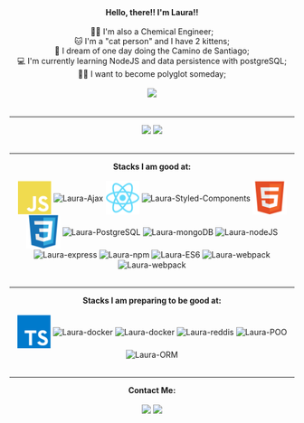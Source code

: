 <div align="center"><b>Hello, there!! I'm Laura!! </b></div>
<br />
<div align="center" >
    <span>
            👩‍🔬 I'm also a Chemical Engineer;<br /> 
            🐱 I'm a "cat person" and I have 2 kittens;<br />        
            🎯 I dream of one day doing the Camino de Santiago;<br />            
            💻 I'm currently learning NodeJS and data persistence with postgreSQL;<br />         
            💁‍♀️ I want to become polyglot someday; <br />       
    </span> 
    <br />
    <img  src="https://user-images.githubusercontent.com/92411912/176787964-febb9755-358f-444d-be0e-27fddd9ca993.gif"/>
</div>
<br />

----
<div align="center">
    <img width="405em" src="https://github-readme-stats.vercel.app/api?username=snowslaura&show_icons=true&theme=dracula&include_all_commits=true&count_private=true"/>
    <img width="400em" src="https://github-readme-stats.vercel.app/api/top-langs/?username=snowslaura&layout=compact&langs_count=7&theme=dracula"/>
</div>
<br />

---
<div align="center"><b>Stacks I am good at:</b></div>
<div style="display: inline_block" align="center"><br>
    <img align="center" alt="Laura-Js" height="60" src="https://raw.githubusercontent.com/devicons/devicon/master/icons/javascript/javascript-plain.svg">
    <img align="center" alt="Laura-Ajax" height="50" src="https://upload.wikimedia.org/wikipedia/commons/thumb/a/a1/AJAX_logo_by_gengns.svg/1280px-AJAX_logo_by_gengns.svg.png">
    <img align="center" alt="Laura-React" height="60" src="https://raw.githubusercontent.com/devicons/devicon/master/icons/react/react-original.svg">
    <img align="center" alt="Laura-Styled-Components" height="60" src="https://styled-components.com/atom.png">   
    <img align="center" alt="Laura-HTML" height="60" src="https://raw.githubusercontent.com/devicons/devicon/master/icons/html5/html5-original.svg">
    <img align="center" alt="Laura-CSS" height="60" src="https://raw.githubusercontent.com/devicons/devicon/master/icons/css3/css3-original.svg">
    <img  align="center" alt="Laura-PostgreSQL" height="60" src="https://cdn.jsdelivr.net/gh/devicons/devicon/icons/postgresql/postgresql-plain-wordmark.svg" />
    <img  align="center" alt="Laura-mongoDB" height="60" src="https://cdn.jsdelivr.net/gh/devicons/devicon/icons/mongodb/mongodb-plain-wordmark.svg" />
    <img  align="center" alt="Laura-nodeJS" height="60" src="https://cdn.jsdelivr.net/gh/devicons/devicon/icons/nodejs/nodejs-plain-wordmark.svg" />
    <img  align="center" alt="Laura-express" style="color:FFF" height="60" src="https://cdn.jsdelivr.net/gh/devicons/devicon/icons/express/express-original-wordmark.svg" />
    <img  align="center" alt="Laura-npm" height="60" src="https://cdn.jsdelivr.net/gh/devicons/devicon/icons/npm/npm-original-wordmark.svg" />
    <img align="center" alt="Laura-ES6"  height="60" src="https://live.staticflickr.com/7306/16407404782_8b9c57eab3_w.jpg">
    <img align="center" alt="Laura-webpack"  height="60"src="https://cdn.jsdelivr.net/gh/devicons/devicon/icons/webpack/webpack-original.svg">
    <img align="center" alt="Laura-webpack"  height="60" src="https://cdn.jsdelivr.net/gh/devicons/devicon/icons/git/git-plain-wordmark.svg">
</div>
<br />

----
<div align="center"><b>Stacks I am preparing to be good at:</b></div>
<div style="display: inline_block" align="center" ><br>
    <img align="center" alt="Laura-Ts" height="60" src="https://raw.githubusercontent.com/devicons/devicon/master/icons/typescript/typescript-plain.svg">
    <img align="center" alt="Laura-docker" height="60" src="https://cdn.jsdelivr.net/gh/devicons/devicon/icons/docker/docker-original.svg">
    <img align="center" alt="Laura-docker" height="60" src="https://cdn.jsdelivr.net/gh/devicons/devicon/icons/amazonwebservices/amazonwebservices-plain-wordmark.svg">
    <img align="center" alt="Laura-reddis"  height="60" src="https://cdn.jsdelivr.net/gh/devicons/devicon/icons/redis/redis-plain-wordmark.svg">
    <img align="center" alt="Laura-POO"  height="60" src="https://miro.medium.com/max/300/0*goJuBKoyL-zZX4RB.png">
    <img align="center" alt="Laura-ORM"  height="60" src="https://warunipalangoda.files.wordpress.com/2019/04/orm.png">
</div> 
<br />

---
<div align="center" ><b>Contact Me:</b></div>
<br />
<div align="center">    
    <a href = "mailto:lauracmneves@gmail.com"><img  height="40" src="https://img.shields.io/badge/-Gmail-%23333?style=for-the-badge&logo=gmail&logoColor=white" target="_blank"></a>
    <a href="https://www.linkedin.com/in/lauracmneves/" target="_blank"><img  height="40" src="https://img.shields.io/badge/-LinkedIn-%230077B5?style=for-the-badge&logo=linkedin&logoColor=white" target="_blank"></a> 
</div>
